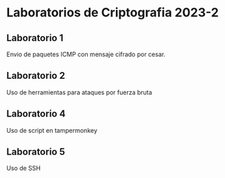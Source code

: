 # Laboratorios de Criptografia 2023-2

## Laboratorio 1

Envio de paquetes ICMP con mensaje cifrado por cesar.

## Laboratorio 2

Uso de herramientas para ataques por fuerza bruta

## Laboratorio 4

Uso de script en tampermonkey

## Laboratorio 5

Uso de SSH 
